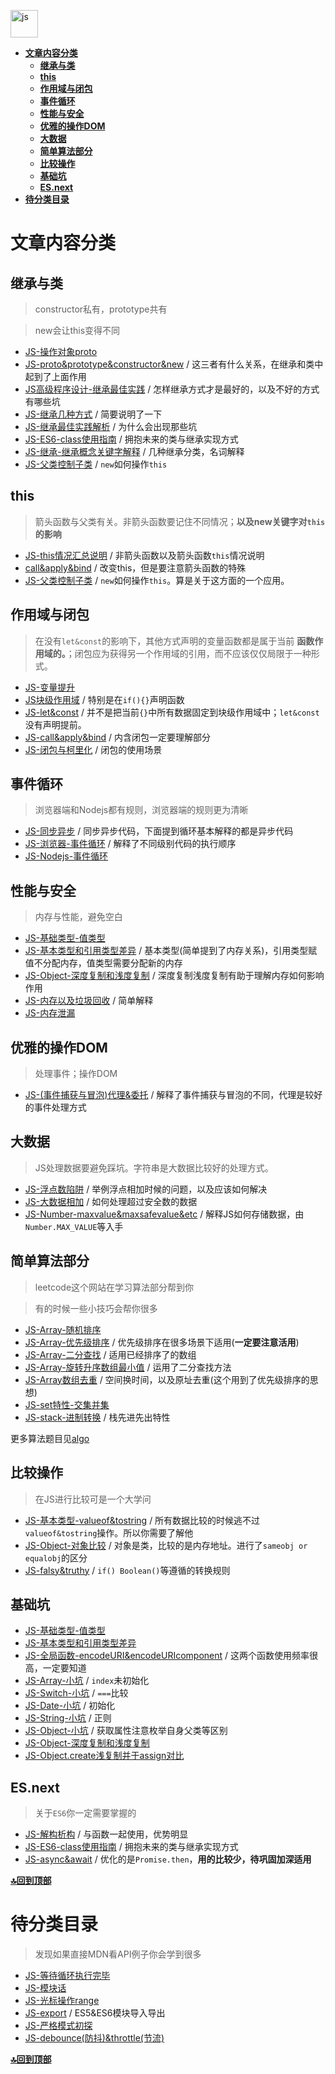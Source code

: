 <a href="https://github.com/JiangWeixian/JS-Tips/tree/master/Grammar#%E5%85%A8%E9%83%A8%E7%9B%AE%E5%BD%95"><img src="https://raw.githubusercontent.com/JiangWeixian/JS-Tips/master/img/javascript.png" height="44px" alt="js"></img></a>

<!-- TOC -->

- [**文章内容分类**](#文章内容分类)
  - [**继承与类**](#继承与类)
  - [**this**](#this)
  - [**作用域与闭包**](#作用域与闭包)
  - [**事件循环**](#事件循环)
  - [**性能与安全**](#性能与安全)
  - [**优雅的操作DOM**](#优雅的操作dom)
  - [**大数据**](#大数据)
  - [**简单算法部分**](#简单算法部分)
  - [**比较操作**](#比较操作)
  - [**基础坑**](#基础坑)
  - [**ES.next**](#esnext)
- [**待分类目录**](#待分类目录)

<!-- /TOC -->

# **文章内容分类**

## **继承与类**

> constructor私有，prototype共有

> new会让this变得不同

* [JS-操作对象proto](https://github.com/JiangWeixian/JS-Tips/blob/master/Grammar/JS-proto%E6%93%8D%E4%BD%9C%E6%8C%87%E5%8D%97.md)
* [JS-proto&prototype&constructor&new](https://github.com/JiangWeixian/JS-Tips/blob/master/Grammar/JS-__proto__%26%26prototype%26%26new.md) / 这三者有什么关系，在继承和类中起到了上面作用
* [JS高级程序设计-继承最佳实践](https://github.com/JiangWeixian/JS-Books/tree/master/JS%E9%AB%98%E7%BA%A7%E7%A8%8B%E5%BA%8F%E8%AE%BE%E8%AE%A1/CH4-%E5%8F%98%E9%87%8F%E4%BD%9C%E7%94%A8%E5%9F%9F%E5%86%85%E5%AD%98) / 怎样继承方式才是最好的，以及不好的方式有哪些坑
* [JS-继承几种方式](https://github.com/JiangWeixian/JS-Tips/blob/master/Grammar/JS-%E7%BB%A7%E6%89%BF.md) / 简要说明了一下
* [JS-继承最佳实践解析](https://github.com/JiangWeixian/JS-Tips/blob/master/Grammar/JS-%E7%BB%A7%E6%89%BF%E4%BB%A5%E5%8F%8A%E7%B1%BB-%E6%9C%80%E4%BD%B3%E5%AE%9E%E8%B7%B5%E8%A7%A3%E6%9E%90.md) / 为什么会出现那些坑
* [JS-ES6-class使用指南](https://github.com/JiangWeixian/JS-Tips/blob/master/Grammar/JS-%E7%BB%A7%E6%89%BF%E4%B8%8E%E7%B1%BB-classes6.md) / 拥抱未来的类与继承实现方式
* [JS-继承-继承概念关键字解释](https://github.com/JiangWeixian/JS-Tips/blob/master/Grammar/JS-%E7%BB%A7%E6%89%BF-%E5%85%B3%E9%94%AE%E5%AD%97%E8%A7%A3%E6%9E%90.md) / 几种继承分类，名词解释
* [JS-父类控制子类](https://github.com/JiangWeixian/JS-Tips/blob/master/Grammar/JS-%E7%B1%BB%E5%BA%94%E7%94%A8-%E7%88%B6%E7%B1%BB%E6%8E%A7%E5%88%B6%E5%AD%90%E7%B1%BB.md) / `new`如何操作`this`

## **this**

> 箭头函数与父类有关。非箭头函数要记住不同情况；**以及new关键字对`this`的影响**

* [JS-this情况汇总说明](https://github.com/JiangWeixian/JS-Tips/blob/master/Grammar/JS-this%E6%8C%87%E5%90%91%E6%80%BB%E7%BB%93.md) / 非箭头函数以及箭头函数`this`情况说明
* [call&apply&bind](https://github.com/JiangWeixian/JS-Tips/blob/master/Grammar/JS-call%26apply%26%E4%B8%8A%E4%B8%8B%E6%96%87%E7%8E%AF%E5%A2%83.md) / 改变this，但是要注意箭头函数的特殊
* [JS-父类控制子类](https://github.com/JiangWeixian/JS-Tips/blob/master/Grammar/JS-%E7%B1%BB%E5%BA%94%E7%94%A8-%E7%88%B6%E7%B1%BB%E6%8E%A7%E5%88%B6%E5%AD%90%E7%B1%BB.md) / `new`如何操作`this`。算是关于这方面的一个应用。

## **作用域与闭包**

> 在没有`let&const`的影响下，其他方式声明的变量函数都是属于当前 **函数作用域的。**；闭包应为获得另一个作用域的引用，而不应该仅仅局限于一种形式。

* [JS-变量提升](https://github.com/JiangWeixian/JS-Tips/blob/master/Grammar/JS-%E5%8F%98%E9%87%8F%E6%8F%90%E5%8D%87.md)
* [JS块级作用域](https://github.com/JiangWeixian/JS-Tips/blob/master/Grammar/JS%E5%9D%97%E7%BA%A7%E4%BD%9C%E7%94%A8%E5%9F%9F.md) / 特别是在`if(){}`声明函数
* [JS-let&const](https://github.com/JiangWeixian/JS-Books/tree/master/ES6%E5%85%A5%E9%97%A8/CH02-let%26const) / 并不是把当前`{}`中所有数据固定到块级作用域中；`let&const`没有声明提前。
* [JS-call&apply&bind](https://github.com/JiangWeixian/JS-Tips/blob/master/Grammar/JS-call%26apply%26%E4%B8%8A%E4%B8%8B%E6%96%87%E7%8E%AF%E5%A2%83.md) / 内含闭包一定要理解部分
* [JS-闭包与柯里化](https://github.com/JiangWeixian/JS-Tips/blob/master/Grammar/JS-%E9%97%AD%E5%8C%85-%E6%9F%AF%E9%87%8C%E5%8C%96.md) / 闭包的使用场景

## **事件循环**

> 浏览器端和Nodejs都有规则，浏览器端的规则更为清晰

* [JS-同步异步](https://github.com/JiangWeixian/JS-Tips/blob/master/Grammar/JS-%E5%90%8C%E6%AD%A5%E5%BC%82%E6%AD%A5.md) / 同步异步代码，下面提到循环基本解释的都是异步代码
* [JS-浏览器-事件循环](https://github.com/JiangWeixian/JS-Tips/blob/master/Grammar/JS-Promise%26EventLoop%E5%87%BD%E6%95%B0%E6%89%A7%E8%A1%8C%E9%98%9F%E5%88%97.md) / 解释了不同级别代码的执行顺序
* [JS-Nodejs-事件循环](https://github.com/JiangWeixian/JS-Tips/blob/master/Grammar/JS-Node%E7%9A%84Eventloop.md)

## **性能与安全**

> 内存与性能，避免空白

* [JS-基础类型-值类型](https://github.com/JiangWeixian/JS-Tips/blob/master/Grammar/JS-%E5%9F%BA%E6%9C%AC%E7%B1%BB%E5%9E%8B-%E5%80%BC%E7%B1%BB%E5%9E%8B.md) 
* [JS-基本类型和引用类型差异](https://github.com/JiangWeixian/JS-Tips/blob/master/Grammar/JS-%E5%9F%BA%E6%9C%AC%E7%B1%BB%E5%9E%8B-%E5%80%BC%E7%B1%BB%E5%9E%8B%E5%92%8C%E5%BC%95%E7%94%A8%E7%B1%BB%E5%9E%8B%E5%B7%AE%E5%BC%82.md) / 基本类型(简单提到了内存关系)，引用类型赋值不分配内存，值类型需要分配新的内存
* [JS-Object-深度复制和浅度复制](https://github.com/JiangWeixian/JS-Tips/blob/master/Grammar/JS-%E5%AE%9E%E7%8E%B0%E6%B7%B1%E5%BA%A6%E5%A4%8D%E5%88%B6.md) / 深度复制浅度复制有助于理解内存如何影响作用
* [JS-内存以及垃圾回收](https://github.com/JiangWeixian/JS-Tips/blob/master/Grammar/JS-%E5%86%85%E5%AD%98%E6%9C%BA%E5%88%B6%E5%92%8C%E5%9E%83%E5%9C%BE%E5%9B%9E%E6%94%B6.md) / 简单解释
* [JS-内存泄漏]()

## **优雅的操作DOM**

> 处理事件；操作DOM

* [JS-(事件捕获与冒泡)代理&委托](https://github.com/JiangWeixian/JS-Tips/blob/master/Grammar/JS-%E4%BA%8B%E4%BB%B6%E4%BB%A3%E7%90%86.md) / 解释了事件捕获与冒泡的不同，代理是较好的事件处理方式


## **大数据**

> JS处理数据要避免踩坑。字符串是大数据比较好的处理方式。

* [JS-浮点数陷阱](https://github.com/JiangWeixian/JS-Tips/blob/master/Grammar/JS-%E6%B5%AE%E7%82%B9%E6%95%B0%E9%99%B7%E9%98%B1.md) / 举例浮点相加时候的问题，以及应该如何解决
* [JS-大数据相加](https://github.com/JiangWeixian/JS-Tips/blob/master/Grammar/JS-%E5%AE%9E%E7%8E%B0%E5%A4%A7%E6%95%B4%E6%95%B0%E7%9B%B8%E5%8A%A0.md) / 如何处理超过安全数的数据
* [JS-Number-maxvalue&maxsafevalue&etc](https://github.com/JiangWeixian/JS-Tips/blob/master/Grammar/JS-Number-maxvalue%E7%9B%B8%E5%85%B3.md) / 解释JS如何存储数据，由`Number.MAX_VALUE`等入手

## **简单算法部分**

> leetcode这个网站在学习算法部分帮到你

> 有的时候一些小技巧会帮你很多

* [JS-Array-随机排序](https://github.com/JiangWeixian/JS-Tips/blob/master/Grammar/JS-Array-%E9%9A%8F%E6%9C%BA%E6%8E%92%E5%BA%8F.md)
* [JS-Array-优先级排序](https://github.com/JiangWeixian/JS-Tips/blob/master/Grammar/JS-Array-%E4%BC%98%E5%85%88%E7%BA%A7%E6%8E%92%E5%BA%8F.md) / 优先级排序在很多场景下适用(**一定要注意活用**)
* [JS-Array-二分查找](https://github.com/JiangWeixian/JS-Tips/blob/master/Grammar/JS-Array-%E4%BA%8C%E5%88%86%E6%9F%A5%E6%89%BE.md) / 适用已经排序了的数组
* [JS-Array-旋转升序数组最小值](https://github.com/JiangWeixian/JS-Tips/blob/master/Grammar/JS/JS-Array-%E6%89%BE%E5%88%B0%E6%9C%80%E5%B0%8F.js) / 运用了二分查找方法
* [JS-Array数组去重](https://github.com/JiangWeixian/JS-Tips/blob/master/Grammar/JS-Array-%E5%8E%BB%E9%87%8D%E5%A4%8D.md) / 空间换时间，以及原址去重(这个用到了优先级排序的思想)
* [JS-set特性-交集并集](https://github.com/JiangWeixian/JS-Tips/blob/master/Grammar/JS%E4%BA%A4%E9%9B%86%E5%B9%B6%E9%9B%86%E7%AD%89.md)
* [JS-stack-进制转换](https://github.com/JiangWeixian/JS-Tips/blob/master/Grammar/JS-%E8%BF%9B%E5%88%B6%E8%BD%AC%E6%8D%A2.md) / 栈先进先出特性

更多算法题目见[algo](https://github.com/JiangWeixian/Algo)

## **比较操作**

> 在JS进行比较可是一个大学问

* [JS-基本类型-valueof&tostring](https://github.com/JiangWeixian/JS-Tips/blob/master/Grammar/JS-%E5%9F%BA%E6%9C%AC%E7%B1%BB%E5%9E%8B-valueof%26toString.md) / 所有数据比较的时候逃不过`valueof&tostring`操作。所以你需要了解他
* [JS-Object-对象比较](https://github.com/JiangWeixian/JS-Tips/blob/master/Grammar/JS-Object-%E5%A6%82%E4%BD%95%E6%AF%94%E8%BE%83%E5%AF%B9%E8%B1%A1.md) / 对象是类，比较的是内存地址。进行了`sameobj or equalobj`的区分
* [JS-falsy&truthy](https://github.com/JiangWeixian/JS-Tips/blob/master/Grammar/JS-falsy%26turthy.md) / `if() Boolean()`等遵循的转换规则

## **基础坑**

* [JS-基础类型-值类型](https://github.com/JiangWeixian/JS-Tips/blob/master/Grammar/JS-%E5%9F%BA%E6%9C%AC%E7%B1%BB%E5%9E%8B-%E5%80%BC%E7%B1%BB%E5%9E%8B.md) 
* [JS-基本类型和引用类型差异](https://github.com/JiangWeixian/JS-Tips/blob/master/Grammar/JS-%E5%9F%BA%E6%9C%AC%E7%B1%BB%E5%9E%8B-%E5%80%BC%E7%B1%BB%E5%9E%8B%E5%92%8C%E5%BC%95%E7%94%A8%E7%B1%BB%E5%9E%8B%E5%B7%AE%E5%BC%82.md)
* [JS-全局函数-encodeURI&encodeURIcomponent](https://github.com/JiangWeixian/JS-Tips/blob/master/Grammar/JS-%E5%85%A8%E5%B1%80%E5%87%BD%E6%95%B0-encodeURI%26encodeURIcomponent.md) / 这两个函数使用频率很高，一定要知道
* [JS-Array-小坑](https://github.com/JiangWeixian/JS-Tips/blob/master/Grammar/JS-Array-%E5%B0%8F%E5%9D%91.md) / `index`未初始化
* [JS-Switch-小坑](https://github.com/JiangWeixian/JS-Tips/blob/master/Grammar/JS-switch.md) / `===`比较
* [JS-Date-小坑](https://github.com/JiangWeixian/JS-Tips/blob/master/Grammar/JS-Date-%E5%9D%91%E6%B1%87%E6%80%BB.md) / 初始化
* [JS-String-小坑](https://github.com/JiangWeixian/JS-Tips/blob/master/Grammar/JS-string-%E5%9D%91%E6%80%BB%E7%BB%93.md) / 正则
* [JS-Object-小坑](https://github.com/JiangWeixian/JS-Tips/blob/master/Grammar/JS-%E5%87%A0%E7%A7%8D%E8%8E%B7%E5%8F%96%E5%B1%9E%E6%80%A7%E6%96%B9%E6%B3%95.md) / 获取属性注意枚举自身父类等区别
* [JS-Object-深度复制和浅度复制](https://github.com/JiangWeixian/JS-Tips/blob/master/Grammar/JS-%E5%AE%9E%E7%8E%B0%E6%B7%B1%E5%BA%A6%E5%A4%8D%E5%88%B6.md)
* [JS-Object.create浅复制并于assign对比](https://github.com/JiangWeixian/JS-Tips/blob/master/Grammar/JS-%E6%B5%85%E5%B1%82%E8%B5%8B%E5%80%BC%E4%B9%8BObject.create.md)

## **ES.next**

> 关于`ES6`你一定需要掌握的

* [JS-解构析构](https://github.com/JiangWeixian/JS-Books/tree/master/ES6%E5%85%A5%E9%97%A8/CH03-%E8%A7%A3%E6%9E%84%E6%9E%90%E6%9E%84) / 与函数一起使用，优势明显
* [JS-ES6-class使用指南](https://github.com/JiangWeixian/JS-Tips/blob/master/Grammar/JS-%E7%BB%A7%E6%89%BF%E4%B8%8E%E7%B1%BB-classes6.md) / 拥抱未来的类与继承实现方式
* [JS-async&await](https://github.com/JiangWeixian/JS-Tips/blob/master/Grammar/JS-async%26await.md) / 优化的是`Promise.then`，**用的比较少，待巩固加深适用**

**[🔝回到顶部](#以文章内容分类)**

# **待分类目录**

> 发现如果直接MDN看API例子你会学到很多


* [JS-等待循环执行完毕](https://github.com/JiangWeixian/JS-Tips/blob/master/Grammar/JS-%E7%AD%89%E5%BE%85%E5%BE%AA%E7%8E%AF%E6%89%A7%E8%A1%8C%E5%AE%8C%E6%AF%95.md)
* [JS-模块话](https://github.com/JiangWeixian/JS-Tips/blob/master/Grammar/JS%20-%20%E6%A8%A1%E5%9D%97%E8%AF%9D.md)
* [JS-光标操作range](https://github.com/JiangWeixian/JS-Tips/blob/master/Grammar/JS-%E5%85%89%E6%A0%87%E6%93%8D%E4%BD%9Crange.md)
* [JS-export](https://github.com/JiangWeixian/JS-Tips/blob/master/Grammar/JS-export.md) / ES5&ES6模块导入导出
* [JS-严格模式初探](https://github.com/JiangWeixian/JS-Tips/blob/master/Grammar/JS-%E4%B8%A5%E6%A0%BC%E6%A8%A1%E5%BC%8F.md)
* [JS-debounce(防抖)&throttle(节流)](https://github.com/JiangWeixian/JS-Tips/blob/master/Grammar/JS-debounce%26throttle.md)

**[🔝回到顶部](#全部目录)**



